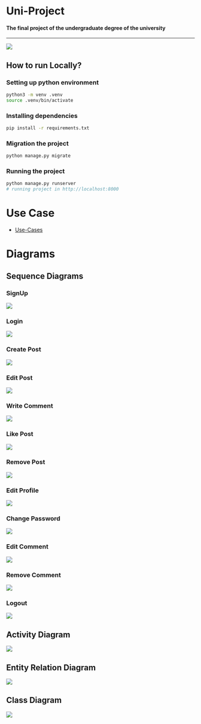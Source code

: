 # Uni-Project
#### The final project of the undergraduate degree of the university
<hr>

![](web-page.jpg)

## How to run Locally?

### Setting up python environment

```bash
python3 -m venv .venv
source .venv/bin/activate
```

### Installing dependencies

```bash
pip install -r requirements.txt
```

### Migration the project

```bash
python manage.py migrate
```
### Running the project

```bash
python manage.py runserver
# running project in http://localhost:8000
```



# Use Case

- [Use-Cases](./presentation/Use-Case/UseCases.pdf)

# Diagrams
## Sequence Diagrams

### SignUp

![](presentation/diagram/Sequence-Diagrams/signup.png)

### Login

![](presentation/diagram/Sequence-Diagrams/login.png)


### Create Post

![](presentation/diagram/Sequence-Diagrams/createpost.png)


### Edit Post

![](presentation/diagram/Sequence-Diagrams/editpost.png)


### Write Comment

![](presentation/diagram/Sequence-Diagrams/writecommand.png)


### Like Post

![](presentation/diagram/Sequence-Diagrams/likepost.png)


### Remove Post
![](presentation/diagram/Sequence-Diagrams/removepost.png)


### Edit Profile
![](presentation/diagram/Sequence-Diagrams/editprofile.png)

### Change Password
![](presentation/diagram/Sequence-Diagrams/changepassword.png)

### Edit Comment
![](presentation/diagram/Sequence-Diagrams/editcomment.png)

### Remove Comment
![](presentation/diagram/Sequence-Diagrams/removecomment.png)


### Logout
![](presentation/diagram/Sequence-Diagrams/logout.png)


## Activity Diagram

![](presentation/diagram/Activity-Diagrams/Activity-diagram.png)

## Entity Relation Diagram

![](presentation/diagram/ERD/erd.png)

## Class Diagram

![](presentation/diagram/Class-Diagram/class-diagram.png)











